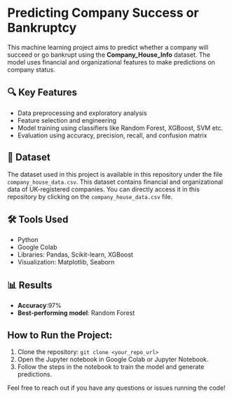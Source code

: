 # Predicting Company Success or Bankruptcy

This machine learning project aims to predict whether a company will succeed or go bankrupt using the **Company_House_Info** dataset. The model uses financial and organizational features to make predictions on company status.

## 🔍 Key Features
- Data preprocessing and exploratory analysis
- Feature selection and engineering
- Model training using classifiers like Random Forest, XGBoost, SVM etc.
- Evaluation using accuracy, precision, recall, and confusion matrix

## 📁 Dataset
The dataset used in this project is available in this repository under the file `company_house_data.csv`. This dataset contains financial and organizational data of UK-registered companies. 
You can directly access it in this repository by clicking on the `company_house_data.csv` file.

## 🛠️ Tools Used
- Python
- Google Colab
- Libraries: Pandas, Scikit-learn, XGBoost
- Visualization: Matplotlib, Seaborn

## 📊 Results
- **Accuracy**:97%
- **Best-performing model**: Random Forest

## How to Run the Project:
1. Clone the repository: `git clone <your_repo_url>`
2. Open the Jupyter notebook in Google Colab or Jupyter Notebook.
3. Follow the steps in the notebook to train the model and generate predictions.

Feel free to reach out if you have any questions or issues running the code!
